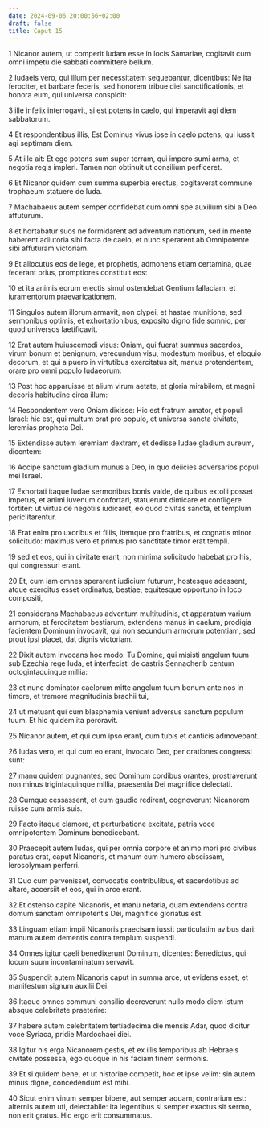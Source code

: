 ```yaml
---
date: 2024-09-06 20:00:56+02:00
draft: false
title: Caput 15
---
```





1 Nicanor autem, ut comperit Iudam esse in locis Samariae, cogitavit cum omni impetu die sabbati committere bellum.

2 Iudaeis vero, qui illum per necessitatem sequebantur, dicentibus: Ne ita ferociter, et barbare feceris, sed honorem tribue diei sanctificationis, et honora eum, qui universa conspicit:

3 ille infelix interrogavit, si est potens in caelo, qui imperavit agi diem sabbatorum.

4 Et respondentibus illis, Est Dominus vivus ipse in caelo potens, qui iussit agi septimam diem.

5 At ille ait: Et ego potens sum super terram, qui impero sumi arma, et negotia regis impleri. Tamen non obtinuit ut consilium perficeret.

6 Et Nicanor quidem cum summa superbia erectus, cogitaverat commune trophaeum statuere de Iuda.

7 Machabaeus autem semper confidebat cum omni spe auxilium sibi a Deo affuturum.

8 et hortabatur suos ne formidarent ad adventum nationum, sed in mente haberent adiutoria sibi facta de caelo, et nunc sperarent ab Omnipotente sibi affuturam victoriam.

9 Et allocutus eos de lege, et prophetis, admonens etiam certamina, quae fecerant prius, promptiores constituit eos:

10 et ita animis eorum erectis simul ostendebat Gentium fallaciam, et iuramentorum praevaricationem.

11 Singulos autem illorum armavit, non clypei, et hastae munitione, sed sermonibus optimis, et exhortationibus, exposito digno fide somnio, per quod universos laetificavit.

12 Erat autem huiuscemodi visus: Oniam, qui fuerat summus sacerdos, virum bonum et benignum, verecundum visu, modestum moribus, et eloquio decorum, et qui a puero in virtutibus exercitatus sit, manus protendentem, orare pro omni populo Iudaeorum:

13 Post hoc apparuisse et alium virum aetate, et gloria mirabilem, et magni decoris habitudine circa illum:

14 Respondentem vero Oniam dixisse: Hic est fratrum amator, et populi Israel: hic est, qui multum orat pro populo, et universa sancta civitate, Ieremias propheta Dei.

15 Extendisse autem Ieremiam dextram, et dedisse Iudae gladium aureum, dicentem:

16 Accipe sanctum gladium munus a Deo, in quo deiicies adversarios populi mei Israel.

17 Exhortati itaque Iudae sermonibus bonis valde, de quibus extolli posset impetus, et animi iuvenum confortari, statuerunt dimicare et confligere fortiter: ut virtus de negotiis iudicaret, eo quod civitas sancta, et templum periclitarentur.

18 Erat enim pro uxoribus et filiis, itemque pro fratribus, et cognatis minor solicitudo: maximus vero et primus pro sanctitate timor erat templi.

19 sed et eos, qui in civitate erant, non minima solicitudo habebat pro his, qui congressuri erant.

20 Et, cum iam omnes sperarent iudicium futurum, hostesque adessent, atque exercitus esset ordinatus, bestiae, equitesque opportuno in loco compositi,

21 considerans Machabaeus adventum multitudinis, et apparatum varium armorum, et ferocitatem bestiarum, extendens manus in caelum, prodigia facientem Dominum invocavit, qui non secundum armorum potentiam, sed prout ipsi placet, dat dignis victoriam.

22 Dixit autem invocans hoc modo: Tu Domine, qui misisti angelum tuum sub Ezechia rege Iuda, et interfecisti de castris Sennacherib centum octogintaquinque millia:

23 et nunc dominator caelorum mitte angelum tuum bonum ante nos in timore, et tremore magnitudinis brachii tui,

24 ut metuant qui cum blasphemia veniunt adversus sanctum populum tuum. Et hic quidem ita peroravit.

25 Nicanor autem, et qui cum ipso erant, cum tubis et canticis admovebant.

26 Iudas vero, et qui cum eo erant, invocato Deo, per orationes congressi sunt:

27 manu quidem pugnantes, sed Dominum cordibus orantes, prostraverunt non minus trigintaquinque millia, praesentia Dei magnifice delectati.

28 Cumque cessassent, et cum gaudio redirent, cognoverunt Nicanorem ruisse cum armis suis.

29 Facto itaque clamore, et perturbatione excitata, patria voce omnipotentem Dominum benedicebant.

30 Praecepit autem Iudas, qui per omnia corpore et animo mori pro civibus paratus erat, caput Nicanoris, et manum cum humero abscissam, Ierosolymam perferri.

31 Quo cum pervenisset, convocatis contribulibus, et sacerdotibus ad altare, accersiit et eos, qui in arce erant.

32 Et ostenso capite Nicanoris, et manu nefaria, quam extendens contra domum sanctam omnipotentis Dei, magnifice gloriatus est.

33 Linguam etiam impii Nicanoris praecisam iussit particulatim avibus dari: manum autem dementis contra templum suspendi.

34 Omnes igitur caeli benedixerunt Dominum, dicentes: Benedictus, qui locum suum incontaminatum servavit.

35 Suspendit autem Nicanoris caput in summa arce, ut evidens esset, et manifestum signum auxilii Dei.

36 Itaque omnes communi consilio decreverunt nullo modo diem istum absque celebritate praeterire:

37 habere autem celebritatem tertiadecima die mensis Adar, quod dicitur voce Syriaca, pridie Mardochaei diei.

38 Igitur his erga Nicanorem gestis, et ex illis temporibus ab Hebraeis civitate possessa, ego quoque in his faciam finem sermonis.

39 Et si quidem bene, et ut historiae competit, hoc et ipse velim: sin autem minus digne, concedendum est mihi.

40 Sicut enim vinum semper bibere, aut semper aquam, contrarium est: alternis autem uti, delectabile: ita legentibus si semper exactus sit sermo, non erit gratus. Hic ergo erit consummatus.

